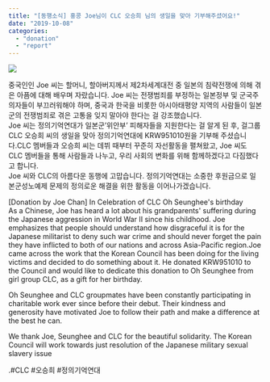 ```yaml
---
title: "[동행소식] 홍콩 Joe님이 CLC 오승희 님의 생일을 맞아 기부해주셨어요!"
date: "2019-10-08"
categories: 
  - "donation"
  - "report"
---
```


![](https://r2.womenandwar.net/2019/10/01-1024x566.jpg)

중국인인 Joe 씨는 할머니, 할아버지께서 제2차세계대전 중 일본의 침략전쟁에 의해 겪은 아픔에 대해 배우며 자랐습니다. Joe 씨는 전쟁범죄를 부정하는 일본정부 및 군국주의자들이 부끄러워해야 하며, 중국과 한국을 비롯한 아시아태평양 지역의 사람들이 일본군의 전쟁범죄로 겪은 고통을 잊지 말아야 한다는 걸 강조했습니다.  
Joe 씨는 정의기억연대가 일본군’위안부’ 피해자들을 지원한다는 걸 알게 된 후, 걸그룹 CLC 오승희 씨의 생일을 맞아 정의기억연대에 KRW951010원을 기부해 주셨습니다.CLC 멤버들과 오승희 씨는 데뷔 때부터 꾸준히 자선활동을 펼쳐왔고, Joe 씨도 CLC 멤버들을 통해 사람들과 나누고, 우리 사회의 변화를 위해 함께하겠다고 다짐했다고 합니다.  
Joe 씨와 CLC의 아름다운 동행에 고맙습니다. 정의기억연대는 소중한 후원금으로 일본군성노예제 문제의 정의로운 해결을 위한 활동을 이어나가겠습니다.

  
\[Donation by Joe Chan\] In Celebration of CLC Oh Seunghee's birthday  
As a Chinese, Joe has heard a lot about his grandparents' suffering during the Japanese aggression in World War II since his childhood. Joe emphasizes that people should understand how disgraceful it is for the Japanese militarist to deny such war crime and should never forget the pain they have inflicted to both of our nations and across Asia-Pacific region.Joe came across the work that the Korean Council has been doing for the living victims and decided to do something about it. He donated KRW951010 to the Council and would like to dedicate this donation to Oh Seunghee from girl group CLC, as a gift for her birthday.

  
Oh Seunghee and CLC groupmates have been constantly participating in charitable work ever since before their debut. Their kindness and generosity have motivated Joe to follow their path and make a difference at the best he can.

  
We thank Joe, Seunghee and CLC for the beautiful solidarity. The Korean Council will work towards just resolution of the Japanese military sexual slavery issue

.#CLC #오승희 #정의기억연대
